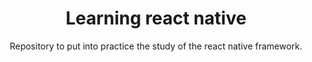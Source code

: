 <h1 align="center">
Learning react native
</h1>

<p align="center">Repository to put into practice the study of the react native framework.</p>
